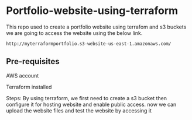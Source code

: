 # Portfolio-website-using-terraform
This repo used to create a portfolio website using terrafom and s3 buckets 
we are going to access the website using the below link.
~~~
http://myterraformportfolio.s3-website-us-east-1.amazonaws.com/
~~~

## Pre-requisites
AWS account

Terraform installed

Steps:
By using terraform, we first need to create a s3 bucket
then configure it for hosting website and enable public access. 
now we can upload the website files and test the website by accessing it
